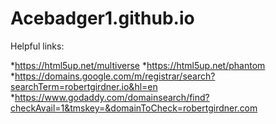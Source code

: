 # Acebadger1.github.io

Helpful links:

*https://html5up.net/multiverse
*https://html5up.net/phantom
*https://domains.google.com/m/registrar/search?searchTerm=robertgirdner.io&hl=en
*https://www.godaddy.com/domainsearch/find?checkAvail=1&tmskey=&domainToCheck=robertgirdner.com
